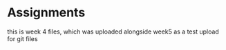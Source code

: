 # Assignments
this is week 4 files, which was uploaded alongside week5 as a test upload for git files
